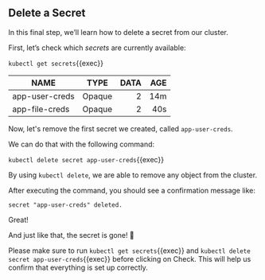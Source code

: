 ## Delete a Secret

In this final step, we’ll learn how to delete a secret from our cluster.

First, let’s check which *secrets* are currently available:

`kubectl get secrets`{{exec}}

| NAME            |     TYPE    | DATA  |  AGE  | 
| --------------- |:-----------:| -----:| -----:|
| app-user-creds  |  Opaque     |  2    | 14m   |
| app-file-creds  |  Opaque     |  2    | 40s   |

Now, let's remove the first secret we created, called `app-user-creds`.

We can do that with the following command:

`kubectl delete secret app-user-creds`{{exec}}

By using `kubectl delete`, we are able to remove any object from the cluster.

After executing the command, you should see a confirmation message like: 

```
secret "app-user-creds" deleted.
```

Great!

And just like that, the secret is gone! 🎉

Please make sure to run `kubectl get secrets`{{exec}} and `kubectl delete secret app-user-creds`{{exec}} before clicking on Check. This will help us confirm that everything is set up correctly.



